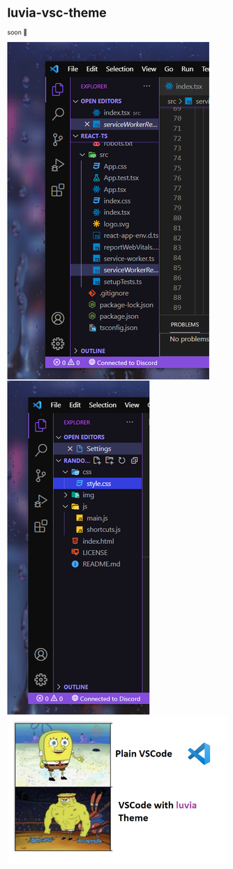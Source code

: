 # luvia-vsc-theme
soon 💜

![prev](https://raw.githubusercontent.com/maciekkoks/luvia-vsc-theme/main/screenshot.png)![prev](https://raw.githubusercontent.com/maciekkoks/luvia-vsc-theme/main/preview.png)![meme](https://raw.githubusercontent.com/maciekkoks/luvia-vsc-theme/main/gigafunny.png)

